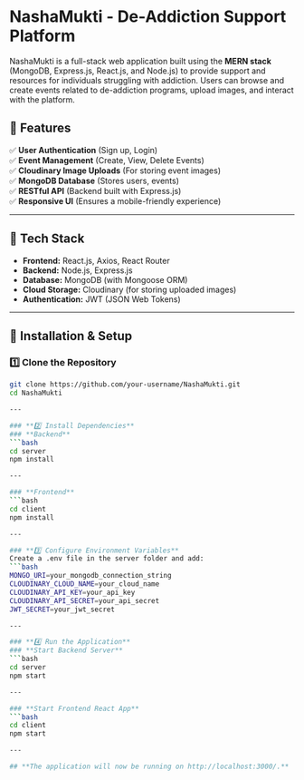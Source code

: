 # NashaMukti - De-Addiction Support Platform

NashaMukti is a full-stack web application built using the **MERN stack** (MongoDB, Express.js, React.js, and Node.js) to provide support and resources for individuals struggling with addiction. Users can browse and create events related to de-addiction programs, upload images, and interact with the platform.

## 🌟 Features

✅ **User Authentication** (Sign up, Login)  
✅ **Event Management** (Create, View, Delete Events)  
✅ **Cloudinary Image Uploads** (For storing event images)  
✅ **MongoDB Database** (Stores users, events)  
✅ **RESTful API** (Backend built with Express.js)  
✅ **Responsive UI** (Ensures a mobile-friendly experience)  

---

## 📌 Tech Stack

- **Frontend:** React.js, Axios, React Router  
- **Backend:** Node.js, Express.js  
- **Database:** MongoDB (with Mongoose ORM)  
- **Cloud Storage:** Cloudinary (for storing uploaded images)  
- **Authentication:** JWT (JSON Web Tokens)   

---

## 🚀 Installation & Setup

### **1️⃣ Clone the Repository**
```bash
git clone https://github.com/your-username/NashaMukti.git
cd NashaMukti

---

### **2️⃣ Install Dependencies**
### **Backend**
```bash
cd server
npm install

---

### **Frontend**
```bash
cd client
npm install

---

### **3️⃣ Configure Environment Variables**
Create a .env file in the server folder and add:
```bash
MONGO_URI=your_mongodb_connection_string
CLOUDINARY_CLOUD_NAME=your_cloud_name
CLOUDINARY_API_KEY=your_api_key
CLOUDINARY_API_SECRET=your_api_secret
JWT_SECRET=your_jwt_secret

---

### **4️⃣ Run the Application**
### **Start Backend Server**
```bash
cd server
npm start

---

### **Start Frontend React App**
```bash
cd client
npm start

---

## **The application will now be running on http://localhost:3000/.**

